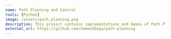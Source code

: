 ```yaml
---
name: Path Planning and Control
tools: [Python]
image: /assets/path_planning.png
description: This project contains implementations and demos of Path Planning and Control algorithms for Robotics. It features the Potential Field, Rapidly Exploring Random Trees (RRTs) and Probabilistic Roadmap (PRM) approaches to path planning and, the Pure Pursuit and Stanley controller for motion control.
external_url: https://github.com/SomeshDaga/path-planning
---
```

